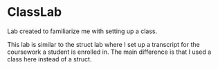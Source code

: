# ClassLab
Lab created to familiarize me with setting up a class.

This lab is similar to the struct lab where I set up a transcript for the coursework a student is enrolled in.  The main difference is that I used a class here instead of a struct.
